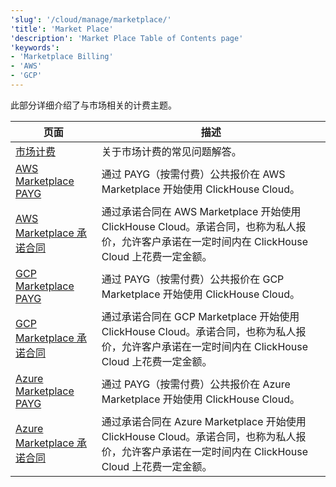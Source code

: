 ```yaml
---
'slug': '/cloud/manage/marketplace/'
'title': 'Market Place'
'description': 'Market Place Table of Contents page'
'keywords':
- 'Marketplace Billing'
- 'AWS'
- 'GCP'
---
```




此部分详细介绍了与市场相关的计费主题。

| 页面                                                                                                              | 描述                                                                                                                                                                                                                                      |
|-------------------------------------------------------------------------------------------------------------------|-----------------------------------------------------------------------------------------------------------------------------------------------------------------------------------------------------------------------------------------|
| [市场计费](/cloud/marketplace/marketplace-billing)                                                      | 关于市场计费的常见问题解答。                                                                                                                                                                                                            |
| [AWS Marketplace PAYG](/cloud/billing/marketplace/aws-marketplace-payg)                                   | 通过 PAYG（按需付费）公共报价在 AWS Marketplace 开始使用 ClickHouse Cloud。                                                                                                                                                               |
| [AWS Marketplace 承诺合同](/cloud/billing/marketplace/aws-marketplace-committed-contract)                 | 通过承诺合同在 AWS Marketplace 开始使用 ClickHouse Cloud。承诺合同，也称为私人报价，允许客户承诺在一定时间内在 ClickHouse Cloud 上花费一定金额。                                                                                  |
| [GCP Marketplace PAYG](/cloud/billing/marketplace/gcp-marketplace-payg)                                   | 通过 PAYG（按需付费）公共报价在 GCP Marketplace 开始使用 ClickHouse Cloud。                                                                                                                                                               |
| [GCP Marketplace 承诺合同](/cloud/billing/marketplace/gcp-marketplace-committed-contract)                 | 通过承诺合同在 GCP Marketplace 开始使用 ClickHouse Cloud。承诺合同，也称为私人报价，允许客户承诺在一定时间内在 ClickHouse Cloud 上花费一定金额。                                                                                  |
| [Azure Marketplace PAYG](/cloud/billing/marketplace/azure-marketplace-payg)                               | 通过 PAYG（按需付费）公共报价在 Azure Marketplace 开始使用 ClickHouse Cloud。                                                                                                                                                             |
| [Azure Marketplace 承诺合同](/cloud/billing/marketplace/azure-marketplace-committed-contract)             | 通过承诺合同在 Azure Marketplace 开始使用 ClickHouse Cloud。承诺合同，也称为私人报价，允许客户承诺在一定时间内在 ClickHouse Cloud 上花费一定金额。                                                                                   |
